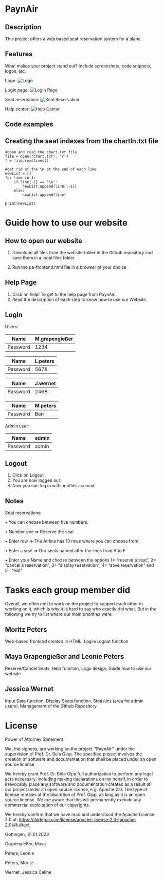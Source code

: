 # PaynAir
## Description
This project offers a web based seat reservation system for a plane.
## Features
What makes your project stand out? Include screenshots, code snippets, logos, etc.

Logo:
![Logo](https://github.com/JessicaW22/PaynAir/blob/main/project/screenshots/Logo.jpeg)

Login page:
![Login Page](https://github.com/JessicaW22/PaynAir/blob/main/project/screenshots/Login%20page.jpeg)

Seat reservation:
![Seat Reservation](https://github.com/JessicaW22/PaynAir/blob/main/project/screenshots/Seat%20reservation.jpeg)

Help center:
![Help Center](https://github.com/JessicaW22/PaynAir/blob/main/project/screenshots/PaynAir%20Help%20Center.jpeg)

## Code examples
## Creating the seat indexes from the chartIn.txt file
``` 
#open and read the chart.txt file
file = open('chart.txt', 'r')
f = file.readlines()

#get rid of the \n at the end of each line
newList = []
for line in f:
    if line[-1] == '\n':
        newList.append(line[:-1])
    else:
        newList.append(line)
    
print(newList)
```

# Guide how to use our website
## How to open our website
1. Download all files from the website folder in the Github repository and save them in a local files folder

2. Run the pa-frontend.html file in a browser of your choice

## Help Page
1. Click on help! To get to the help page from PaynAir.
2. Read the description of each step to know how to use our Website.

## Login
Users:

|   Name   | M.grapengießer |
| -------- | -------------  |
| Password |      1234      |

|   Name   |   L.peters     |
| -------- | -------------  |
| Password |      5678      |

|   Name   |    J.wernet    |
| -------- | -------------  |
| Password |      2468      |

|   Name   |    M.peters    |
| -------- | -------------  |
| Password |      Ben       |

Admin user:

|   Name   |      admin     |
| -------- | -------------  |
| Password |      admin     |

## Logout
1. Click on Logout
2. You are now logged out
3. Now you can log in with another account

## Notes
Seat reservations:

• You can choose between five numbers.

• Number one => Reserve the seat 

• Enter row => The Airline has 10 rows where you can choose from. 

• Enter a seat => Our seats named after the lines from A to F 

• Enter your Name and choose between the options 1= “reserve a seat”, 2= “cancel a
reservation”, 3= “display reservation”, 4= “save reservation” and 5= “exit"

# Tasks each group member did
Overall, we often met to work on the project to support each other in working on it, which is why it is hard to say who exactly did what. But in the following we try to list where our main priorities were:

## Moritz Peters
Web-based frontend created in HTML, Login/Logout function

## Maya Grapengießer and Leonie Peters
Reserve/Cancel Seats, Help function, Logo design, Guide how to use our website

## Jessica Wernet
Input Data function, Display Seats function, Statistics (area for admin users), Management of the Github Repository

# License
Power of Attorney Statement

We, the signees, are working on the project ''PaynAir'' under the supervision of Prof. Dr. Bela Gipp. The specified project involves the creation of software and documentation that shall be placed under an open source license.

We hereby grant Prof. Dr. Bela Gipp full authorization to perform any legal acts necessary, including making declarations on my behalf, in order to irrevocably place any software and documentation created as a result of our project under an open source license, e.g. Apache 2.0. The type of license remains at the discretion of Prof. Gipp, as long as it is an open source license. We are aware that this will permanently exclude any commercial exploitation of our copyrights.

We hereby confirm that we have read and understood the Apache Licence 2.0 at: https://tldrlegal.com/license/apache-license-2.0-(apache-2.0)#fulltext

Göttingen, 31.01.2023

Grapengießer, Maya

Peters, Leonie

Peters, Moritz

Wernet, Jessica Celine
